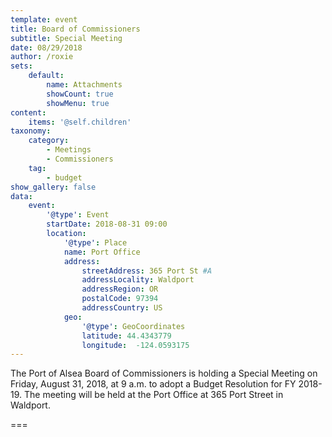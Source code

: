 ```yaml
---
template: event
title: Board of Commissioners
subtitle: Special Meeting
date: 08/29/2018
author: /roxie
sets:
    default:
        name: Attachments
        showCount: true
        showMenu: true
content:
    items: '@self.children'
taxonomy:
    category: 
        - Meetings
        - Commissioners
    tag: 
        - budget
show_gallery: false
data:
    event:
        '@type': Event
        startDate: 2018-08-31 09:00
        location:
            '@type': Place
            name: Port Office
            address:
                streetAddress: 365 Port St #A
                addressLocality: Waldport
                addressRegion: OR
                postalCode: 97394
                addressCountry: US
            geo:
                '@type': GeoCoordinates
                latitude: 44.4343779
                longitude:  -124.0593175 
---
```


The Port of Alsea Board of Commissioners is holding a Special Meeting on Friday, August 31, 2018, at 9 a.m. to adopt a Budget Resolution for FY 2018-19. The meeting will be held at the Port Office at 365 Port Street in Waldport.

===


